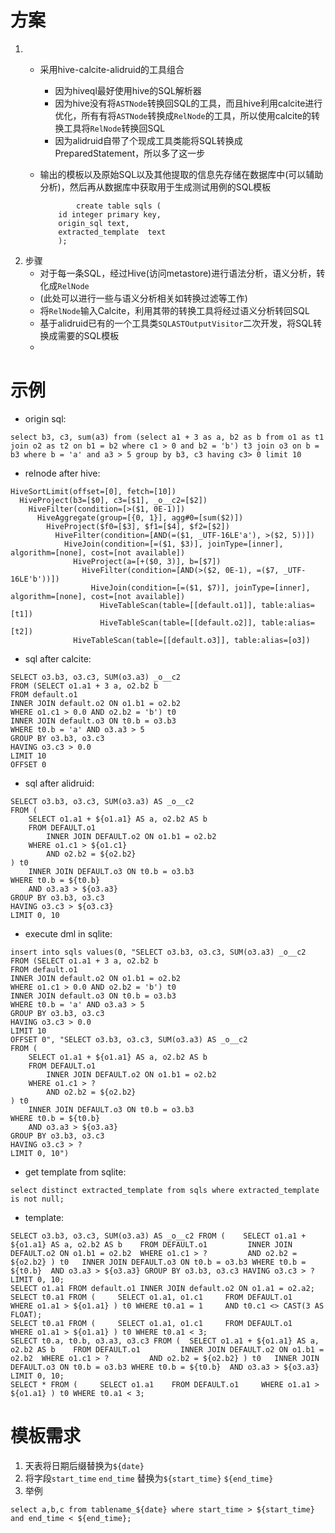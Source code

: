 # 方案
1. 
    - 采用hive-calcite-alidruid的工具组合
        - 因为hiveql最好使用hive的SQL解析器
        - 因为hive没有将`ASTNode`转换回SQL的工具，而且hive利用calcite进行优化，所有有将`ASTNode`转换成`RelNode`的工具，所以使用calcite的转换工具将`RelNode`转换回SQL
        - 因为alidruid自带了个现成工具类能将SQL转换成PreparedStatement，所以多了这一步
    - 输出的模板以及原始SQL以及其他提取的信息先存储在数据库中(可以辅助分析)，然后再从数据库中获取用于生成测试用例的SQL模板

        ```
                create table sqls (
            id integer primary key,
            origin_sql text,
            extracted_template  text
            );
        ```
2. 步骤
    - 对于每一条SQL，经过Hive(访问metastore)进行语法分析，语义分析，转化成`RelNode`
    - (此处可以进行一些与语义分析相关如转换过滤等工作)
    - 将`RelNode`输入Calcite，利用其带的转换工具将经过语义分析转回SQL
    - 基于alidruid已有的一个工具类`SQLASTOutputVisitor`二次开发，将SQL转换成需要的SQL模板
    - 

# 示例
* origin sql: 

```
select b3, c3, sum(a3) from (select a1 + 3 as a, b2 as b from o1 as t1 join o2 as t2 on b1 = b2 where c1 > 0 and b2 = 'b') t3 join o3 on b = b3 where b = 'a' and a3 > 5 group by b3, c3 having c3> 0 limit 10
```

* relnode after hive: 

```
HiveSortLimit(offset=[0], fetch=[10])
  HiveProject(b3=[$0], c3=[$1], _o__c2=[$2])
    HiveFilter(condition=[>($1, 0E-1)])
      HiveAggregate(group=[{0, 1}], agg#0=[sum($2)])
        HiveProject($f0=[$3], $f1=[$4], $f2=[$2])
          HiveFilter(condition=[AND(=($1, _UTF-16LE'a'), >($2, 5))])
            HiveJoin(condition=[=($1, $3)], joinType=[inner], algorithm=[none], cost=[not available])
              HiveProject(a=[+($0, 3)], b=[$7])
                HiveFilter(condition=[AND(>($2, 0E-1), =($7, _UTF-16LE'b'))])
                  HiveJoin(condition=[=($1, $7)], joinType=[inner], algorithm=[none], cost=[not available])
                    HiveTableScan(table=[[default.o1]], table:alias=[t1])
                    HiveTableScan(table=[[default.o2]], table:alias=[t2])
              HiveTableScan(table=[[default.o3]], table:alias=[o3])
```

* sql after calcite:
```
SELECT o3.b3, o3.c3, SUM(o3.a3) _o__c2
FROM (SELECT o1.a1 + 3 a, o2.b2 b
FROM default.o1
INNER JOIN default.o2 ON o1.b1 = o2.b2
WHERE o1.c1 > 0.0 AND o2.b2 = 'b') t0
INNER JOIN default.o3 ON t0.b = o3.b3
WHERE t0.b = 'a' AND o3.a3 > 5
GROUP BY o3.b3, o3.c3
HAVING o3.c3 > 0.0
LIMIT 10
OFFSET 0
```

* sql after alidruid:
```
SELECT o3.b3, o3.c3, SUM(o3.a3) AS _o__c2
FROM (
	SELECT o1.a1 + ${o1.a1} AS a, o2.b2 AS b
	FROM DEFAULT.o1
		INNER JOIN DEFAULT.o2 ON o1.b1 = o2.b2
	WHERE o1.c1 > ${o1.c1}
		AND o2.b2 = ${o2.b2}
) t0
	INNER JOIN DEFAULT.o3 ON t0.b = o3.b3
WHERE t0.b = ${t0.b}
	AND o3.a3 > ${o3.a3}
GROUP BY o3.b3, o3.c3
HAVING o3.c3 > ${o3.c3}
LIMIT 0, 10
```

* execute dml in sqlite: 
```
insert into sqls values(0, "SELECT o3.b3, o3.c3, SUM(o3.a3) _o__c2
FROM (SELECT o1.a1 + 3 a, o2.b2 b
FROM default.o1
INNER JOIN default.o2 ON o1.b1 = o2.b2
WHERE o1.c1 > 0.0 AND o2.b2 = 'b') t0
INNER JOIN default.o3 ON t0.b = o3.b3
WHERE t0.b = 'a' AND o3.a3 > 5
GROUP BY o3.b3, o3.c3
HAVING o3.c3 > 0.0
LIMIT 10
OFFSET 0", "SELECT o3.b3, o3.c3, SUM(o3.a3) AS _o__c2
FROM (
	SELECT o1.a1 + ${o1.a1} AS a, o2.b2 AS b
	FROM DEFAULT.o1
		INNER JOIN DEFAULT.o2 ON o1.b1 = o2.b2
	WHERE o1.c1 > ?
		AND o2.b2 = ${o2.b2}
) t0
	INNER JOIN DEFAULT.o3 ON t0.b = o3.b3
WHERE t0.b = ${t0.b}
	AND o3.a3 > ${o3.a3}
GROUP BY o3.b3, o3.c3
HAVING o3.c3 > ?
LIMIT 0, 10")
```

* get template from sqlite: 
```
select distinct extracted_template from sqls where extracted_template is not null;
```
* template: 
```
SELECT o3.b3, o3.c3, SUM(o3.a3) AS _o__c2 FROM ( 	SELECT o1.a1 + ${o1.a1} AS a, o2.b2 AS b 	FROM DEFAULT.o1 		INNER JOIN DEFAULT.o2 ON o1.b1 = o2.b2 	WHERE o1.c1 > ? 		AND o2.b2 = ${o2.b2} ) t0 	INNER JOIN DEFAULT.o3 ON t0.b = o3.b3 WHERE t0.b = ${t0.b} 	AND o3.a3 > ${o3.a3} GROUP BY o3.b3, o3.c3 HAVING o3.c3 > ? LIMIT 0, 10;
SELECT o1.a1 FROM default.o1 INNER JOIN default.o2 ON o1.a1 = o2.a2;
SELECT t0.a1 FROM ( 	SELECT o1.a1, o1.c1 	FROM DEFAULT.o1 	WHERE o1.a1 > ${o1.a1} ) t0 WHERE t0.a1 = 1 	AND t0.c1 <> CAST(3 AS FLOAT);
SELECT t0.a1 FROM ( 	SELECT o1.a1, o1.c1 	FROM DEFAULT.o1 	WHERE o1.a1 > ${o1.a1} ) t0 WHERE t0.a1 < 3;
SELECT t0.a, t0.b, o3.a3, o3.c3 FROM ( 	SELECT o1.a1 + ${o1.a1} AS a, o2.b2 AS b 	FROM DEFAULT.o1 		INNER JOIN DEFAULT.o2 ON o1.b1 = o2.b2 	WHERE o1.c1 > ? 		AND o2.b2 = ${o2.b2} ) t0 	INNER JOIN DEFAULT.o3 ON t0.b = o3.b3 WHERE t0.b = ${t0.b} 	AND o3.a3 > ${o3.a3} LIMIT 0, 10;
SELECT * FROM ( 	SELECT o1.a1 	FROM DEFAULT.o1 	WHERE o1.a1 > ${o1.a1} ) t0 WHERE t0.a1 < 3;
```
# 模板需求
1. 天表将日期后缀替换为`${date}`
2. 将字段`start_time` `end_time` 替换为`${start_time}` `${end_time}`
3. 举例

```
select a,b,c from tablename_${date} where start_time > ${start_time} and end_time < ${end_time};
```
